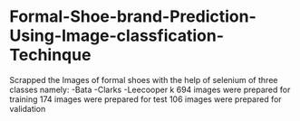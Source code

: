 # Formal-Shoe-brand-Prediction-Using-Image-classfication-Techinque

Scrapped the Images of formal shoes with the help of selenium of three classes namely:
-Bata
-Clarks
-Leecooper
k
694 images were prepared for training
174 images were prepared for test 
106 images were prepared for validation

